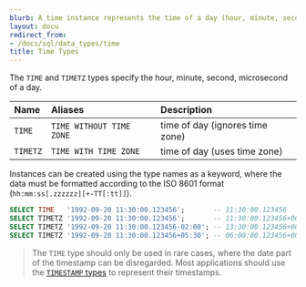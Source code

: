 ```yaml
---
blurb: A time instance represents the time of a day (hour, minute, second, microsecond).
layout: docu
redirect_from:
- /docs/sql/data_types/time
title: Time Types
---
```


The `TIME` and `TIMETZ` types specify the hour, minute, second, microsecond of a day.

| Name     | Aliases                  | Description                     |
| :------- | :----------------------- | :------------------------------ |
| `TIME`   | `TIME WITHOUT TIME ZONE` | time of day (ignores time zone) |
| `TIMETZ` | `TIME WITH TIME ZONE`    | time of day (uses time zone)    |

Instances can be created using the type names as a keyword, where the data must be formatted according to the ISO 8601 format (`hh:mm:ss[.zzzzzz][+-TT[:tt]]`).

```sql
SELECT TIME   '1992-09-20 11:30:00.123456';       -- 11:30:00.123456
SELECT TIMETZ '1992-09-20 11:30:00.123456';       -- 11:30:00.123456+00
SELECT TIMETZ '1992-09-20 11:30:00.123456-02:00'; -- 13:30:00.123456+00
SELECT TIMETZ '1992-09-20 11:30:00.123456+05:30'; -- 06:00:00.123456+00
```

> The `TIME` type should only be used in rare cases, where the date part of the timestamp can be disregarded.
> Most applications should use the [`TIMESTAMP` types](timestamp) to represent their timestamps.
